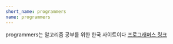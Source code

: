 ```yaml
---
short_name: programmers 
name: programmers
---
```


programmers는 알고리즘 공부를 위한 한국 사이트이다
[프로그래머스 링크](https://programmers.co.kr)
